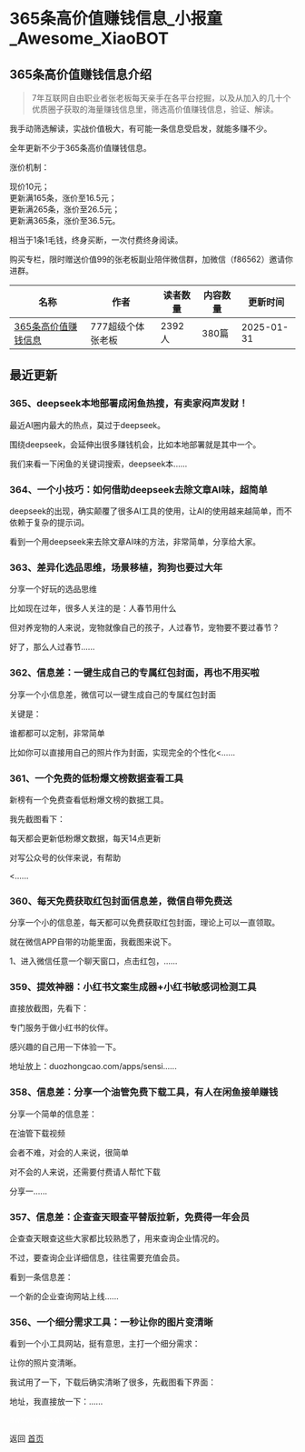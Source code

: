 # 365条高价值赚钱信息_小报童_Awesome_XiaoBOT

## 365条高价值赚钱信息介绍
> 7年互联网自由职业者张老板每天亲手在各平台挖掘，以及从加入的几十个优质圈子获取的海量赚钱信息里，筛选高价值赚钱信息，验证、解读。    
    
我手动筛选解读，实战价值极大，有可能一条信息受启发，就能多赚不少。    
    
全年更新不少于365条高价值赚钱信息。    
    
涨价机制：    
    
现价10元；    
更新满165条，涨价至16.5元；    
更新满265条，涨价至26.5元；    
更新满365条，涨价至36.5元。    
    
相当于1条1毛钱，终身买断，一次付费终身阅读。    
    
购买专栏，限时赠送价值99的张老板副业陪伴微信群，加微信（f86562）邀请你进群。  
  


|名称|作者|读者数量|内容数量|更新时间|
|---|---|---|---|---|
|[365条高价值赚钱信息](https://xiaobot.net/p/f22173?refer=0b133df9-27dc-423b-8101-639049001c13)|777超级个体张老板|2392人|380篇|2025-01-31|

## 最近更新
### 365、deepseek本地部署成闲鱼热搜，有卖家闷声发财！

最近AI圈内最大的热点，莫过于deepseek。

围绕deepseek，会延伸出很多赚钱机会，比如本地部署就是其中一个。

我们来看一下闲鱼的关键词搜索，deepseek本......

### 364、一个小技巧：如何借助deepseek去除文章AI味，超简单

deepseek的出现，确实颠覆了很多AI工具的使用，让AI的使用越来越简单，而不依赖于复杂的提示词。

看到一个用deepseek来去除文章AI味的方法，非常简单，分享给大家。

### 363、差异化选品思维，场景移植，狗狗也要过大年

分享一个好玩的选品思维

比如现在过年，很多人关注的是：人春节用什么

但对养宠物的人来说，宠物就像自己的孩子，人过春节，宠物要不要过春节？

好了，那么人过春节......

### 362、信息差：一键生成自己的专属红包封面，再也不用买啦

分享一个小信息差，微信可以一键生成自己的专属红包封面

关键是：

谁都都可以定制，非常简单

比如你可以直接用自己的照片作为封面，实现完全的个性化<......

### 361、一个免费的低粉爆文榜数据查看工具

新榜有一个免费查看低粉爆文榜的数据工具。

我先截图看下：

每天都会更新低粉爆文数据，每天14点更新

对写公众号的伙伴来说，有帮助

<......

### 360、每天免费获取红包封面信息差，微信自带免费送

分享一个小的信息差，每天都可以免费获取红包封面，理论上可以一直领取。

就在微信APP自带的功能里面，我截图来说下。

1、进入微信任意一个聊天窗口，点击红包，......

### 359、提效神器：小红书文案生成器+小红书敏感词检测工具

直接放截图，先看下：

专门服务于做小红书的伙伴。

感兴趣的自己用一下体验一下。

地址放上：duozhongcao.com/apps/sensi......

### 358、信息差：分享一个油管免费下载工具，有人在闲鱼接单赚钱

分享一个简单的信息差：

在油管下载视频

会者不难，对会的人来说，很简单

对不会的人来说，还需要付费请人帮忙下载

分享一......

### 357、信息差：企查查天眼查平替版拉新，免费得一年会员

企查查天眼查这些大家都比较熟悉了，用来查询企业情况的。

不过，要查询企业详细信息，往往需要充值会员。

看到一条信息差：

一个新的企业查询网站上线......

### 356、一个细分需求工具：一秒让你的图片变清晰

看到一个小工具网站，挺有意思，主打一个细分需求：

让你的照片变清晰。

我试用了一下，下载后确实清晰了很多，先截图看下界面：

地址，我直接放一下：......


<a href="https://github.com/Reno9527/awesome-xiaobot" style="color: white; text-decoration: none;">awesome-xiaobot</a>

返回 [首页](../README.md)
